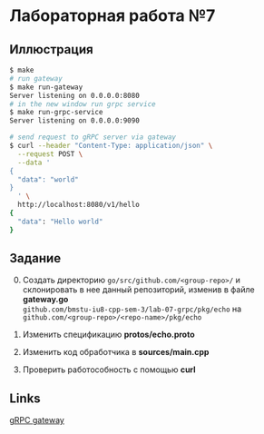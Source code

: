 # Лабораторная работа №7

## Иллюстрация

```sh
$ make
# run gateway
$ make run-gateway
Server listening on 0.0.0.0:8080
# in the new window run grpc service
$ make run-grpc-service 
Server listening on 0.0.0.0:9090
```

```sh
# send request to gRPC server via gateway
$ curl --header "Content-Type: application/json" \
  --request POST \
  --data '
{
  "data": "world"
}
  ' \
  http://localhost:8080/v1/hello
{
  "data": "Hello world"
}
```

## Задание

0. Создать директорию `go/src/github.com/<group-repo>/` и </br>
склонировать в нее данный репозиторий, изменив в файле **gateway.go**</br>
`github.com/bmstu-iu8-cpp-sem-3/lab-07-grpc/pkg/echo` на </br>
`github.com/<group-repo>/<repo-name>/pkg/echo`


1. Изменить спецификацию **protos/echo.proto**
2. Изменить код обработчика в **sources/main.cpp**
3. Проверить работособность с помощью **curl**
 

## Links

[gRPC gateway](https://github.com/grpc-ecosystem/grpc-gateway)
